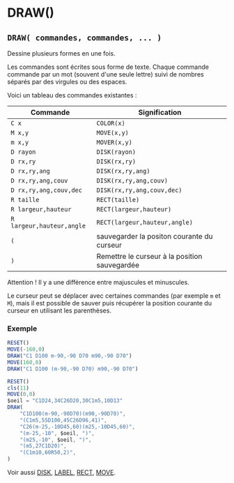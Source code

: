 # DRAW()

## `DRAW( commandes, commandes, ... )`

Dessine plusieurs formes en une fois.

Les commandes sont écrites sous forme de texte.
Chaque commande commande par un mot (souvent d'une seule lettre) suivi de nombres séparés par des virgules ou des espaces.

Voici un tableau des commandes existantes :

| Commande | Signification |
| -------- | --------- |
| `C x` | `COLOR(x)` |
| `M x,y` | `MOVE(x,y)` |
| `m x,y` | `MOVER(x,y)` |
| `D rayon` | `DISK(rayon)` |
| `D rx,ry` | `DISK(rx,ry)` |
| `D rx,ry,ang` | `DISK(rx,ry,ang)` |
| `D rx,ry,ang,couv` | `DISK(rx,ry,ang,couv)` |
| `D rx,ry,ang,couv,dec` | `DISK(rx,ry,ang,couv,dec)` |
| `R taille` | `RECT(taille)` |
| `R largeur,hauteur` | `RECT(largeur,hauteur)` |
| `R largeur,hauteur,angle` | `RECT(largeur,hauteur,angle)` |
| `(` | sauvegarder la positon courante du curseur |
| `)` | Remettre le curseur à la position sauvegardée |

Attention ! Il y a une différence entre majuscules et minuscules.

Le curseur peut se déplacer avec certaines commandes (par exemple `m` et `M`), mais il est possible de sauver puis récupérer la position courante du curseur en utilisant les parenthèses.

### Exemple

```ts
RESET()
MOVE(-160,0)
DRAW("C1 D100 m-90,-90 D70 m90,-90 D70")
MOVE(160,0)
DRAW("C1 D100 (m-90,-90 D70) m90,-90 D70")
```

```ts
RESET()
cls(11)
MOVE(0,0)
$oeil = "C1D24,34C26D20,30C1m5,10D13"
DRAW(
    "C1D100(m-90,-90D70)(m90,-90D70)",
    "(C1m5,55D100,45C26D96,41)",
    "C26(m-25,-10D45,60)(m25,-10D45,60)",
    "(m-25,-10", $oeil, ")",
    "(m25,-10", $oeil, ")",
    "(m5,27C1D20)",
    "(C1m10,60R50,2)",
)
```

Voir aussi [DISK](DISK), [LABEL](LABEL), [RECT](rect), [MOVE](MOVE).
